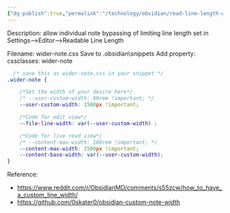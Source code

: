 ```yaml
---
{"dg-publish":true,"permalink":"/technology/obsidian/read-line-length-wider-note-css-snippet/","tags":["code","wider-note","Obsidian","Reference"]}
---
```


Description: allow individual note bypassing of limiting line length set in Settings-->Editor-->Readable Line Length

Filename: wider-note.css
Save to .obsidian\snippets
Add property: cssclasses: wider-note

```css
  /* save this as wider-note.css in your snippet */
.wider-note {

    /*Set the width of your desire here*/
    /* --user-custom-width: 60rem !important; */
    --user-custom-width: 1500px !important;

    /*Code for edit view*/
    --file-line-width: var(--user-custom-width) ;

    /*Code for live read view*/
    /* --content-max-width: 100rem !important; */
    --content-max-width: 1500px !important;
    --content-base-width: var(--user-custom-width);
}
```

Reference:
- https://www.reddit.com/r/ObsidianMD/comments/s55zcw/how_to_have_a_custom_line_width/
- https://github.com/0skater0/obsidian-custom-note-width